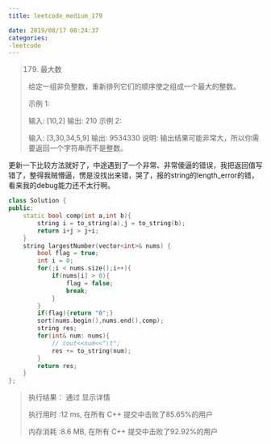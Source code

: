 ```yaml
---
title: leetcode_medium_179

date: 2019/08/17 00:24:37
categories:
-leetcode
---
```




>179. 最大数
>
>给定一组非负整数，重新排列它们的顺序使之组成一个最大的整数。
>
>示例 1:
>
>输入: [10,2]
>输出: 210
>示例 2:
>
>输入: [3,30,34,5,9]
>输出: 9534330
>说明: 输出结果可能非常大，所以你需要返回一个字符串而不是整数。

更新一下比较方法就好了，中途遇到了一个非常、非常傻逼的错误，我把返回值写错了，整得我贼懵逼，愣是没找出来错，哭了，报的string的length_error的错，看来我的debug能力还不太行啊。

```c++
class Solution {
public:
    static bool comp(int a,int b){
        string i = to_string(a),j = to_string(b);
        return i+j > j+i;
    }
    string largestNumber(vector<int>& nums) {
        bool flag = true;
        int i = 0;
        for(;i < nums.size();i++){
            if(nums[i] > 0){
                flag = false;
                break;
            }
        }
        if(flag){return "0";}
        sort(nums.begin(),nums.end(),comp);
        string res;
        for(int& num: nums){
            // cout<<num<<"\t";
            res += to_string(num);
        }
        return res;
    }
};
```



>执行结果： 通过 显示详情 
>
>执行用时 :12 ms, 在所有 C++ 提交中击败了85.65%的用户
>
>内存消耗 :8.6 MB, 在所有 C++ 提交中击败了92.92%的用户